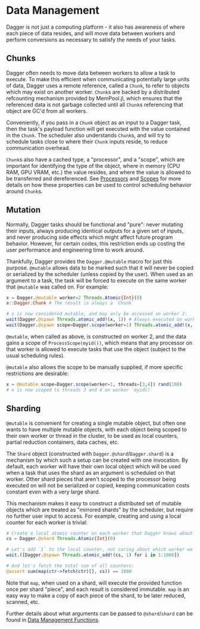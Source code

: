 # Data Management

Dagger is not just a computing platform - it also has awareness of where each
piece of data resides, and will move data between workers and perform
conversions as necessary to satisfy the needs of your tasks.

## Chunks

Dagger often needs to move data between workers to allow a task to execute. To
make this efficient when communicating potentially large units of data, Dagger
uses a remote reference, called a `Chunk`, to refer to objects which may
exist on another worker. `Chunk`s are backed by a distributed refcounting
mechanism provided by MemPool.jl, which ensures that the referenced data is not
garbage collected until all `Chunk`s referencing that object are GC'd from all
workers.

Conveniently, if you pass in a `Chunk` object as an input to a Dagger task,
then the task's payload function will get executed with the value contained in
the `Chunk`. The scheduler also understands `Chunk`s, and will try to schedule
tasks close to where their `Chunk` inputs reside, to reduce communication
overhead.

`Chunk`s also have a cached type, a "processor", and a "scope", which are
important for identifying the type of the object, where in memory (CPU RAM, GPU
VRAM, etc.) the value resides, and where the value is allowed to be transferred
and dereferenced. See [Processors](@ref) and [Scopes](@ref) for more details on
how these properties can be used to control scheduling behavior around `Chunk`s.

## Mutation

Normally, Dagger tasks should be functional and "pure": never mutating their
inputs, always producing identical outputs for a given set of inputs, and never
producing side effects which might affect future program behavior. However, for
certain codes, this restriction ends up costing the user performance and
engineering time to work around.

Thankfully, Dagger provides the `Dagger.@mutable` macro for just this purpose.
`@mutable` allows data to be marked such that it will never be copied or
serialized by the scheduler (unless copied by the user). When used as an
argument to a task, the task will be forced to execute on the same worker that
`@mutable` was called on. For example:

```julia
x = Dagger.@mutable worker=2 Threads.Atomic{Int}(0)
x::Dagger.Chunk # The result is always a `Chunk`

# x is now considered mutable, and may only be accessed on worker 2:
wait(Dagger.@spawn Threads.atomic_add!(x, 1)) # Always executed on worker 2
wait(Dagger.@spawn scope=Dagger.scope(worker=1) Threads.atomic_add!(x, 1)) # SchedulingException
```

`@mutable`, when called as above, is constructed on worker 2, and the data
gains a scope of `ProcessScope(myid())`, which means that any processor on that
worker is allowed to execute tasks that use the object (subject to the usual
scheduling rules).

`@mutable` also allows the scope to be manually supplied, if more specific
restrictions are desirable:

```julia
x = @mutable scope=Dagger.scope(worker=1, threads=[3,4]) rand(100)
# x is now scoped to threads 3 and 4 on worker `myid()`
```

## Sharding

`@mutable` is convenient for creating a single mutable object, but often one
wants to have multiple mutable objects, with each object being scoped to their
own worker or thread in the cluster, to be used as local counters, partial
reduction containers, data caches, etc.

The `Shard` object (constructed with `Dagger.@shard`/`Dagger.shard`) is a
mechanism by which such a setup can be created with one invocation.  By
default, each worker will have their own local object which will be used when a
task that uses the shard as an argument is scheduled on that worker. Other
shard pieces that aren't scoped to the processor being executed on will not be
serialized or copied, keeping communication costs constant even with a very
large shard.

This mechanism makes it easy to construct a distributed set of mutable objects
which are treated as "mirrored shards" by the scheduler, but require no further
user input to access. For example, creating and using a local counter for each
worker is trivial:

```julia
# Create a local atomic counter on each worker that Dagger knows about:
cs = Dagger.@shard Threads.Atomic{Int}(0)

# Let's add `1` to the local counter, not caring about which worker we're on:
wait.([Dagger.@spawn Threads.atomic_add!(cs, 1) for i in 1:1000])

# And let's fetch the total sum of all counters:
@assert sum(map(ctr->fetch(ctr)[], cs)) == 1000
```

Note that `map`, when used on a shard, will execute the provided function once
per shard "piece", and each result is considered immutable. `map` is an easy
way to make a copy of each piece of the shard, to be later reduced, scanned,
etc.

Further details about what arguments can be passed to `@shard`/`shard` can be found in [Data Management Functions](@ref).
